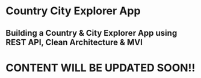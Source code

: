 # Country City Explorer App
## Building a Country & City Explorer App using REST API, Clean Architecture & MVI 

# **CONTENT WILL BE UPDATED SOON!!**
